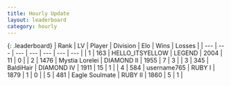 ```yaml
---
title: Hourly Update
layout: leaderboard
category: hourly
---
```


{: .leaderboard}
| Rank | LV | Player | Division | Elo | Wins | Losses |
| --- | --- | --- | --- | --- | --- | --- |
| <span data-change="0">1</span> | 163 | <span title="ID: 528147">HELLO_ITSYELLOW</span> | LEGEND | <span data-change="0">2004</span> | <span data-change="0">11</span> | <span data-change="0">0</span> |
| <span data-change="0">2</span> | 1476 | <span title="ID: 315148">Mystia Lorelei</span> | DIAMOND II | <span data-change="13">1955</span> | <span data-change="6">7</span> | <span data-change="3">3</span> |
| <span data-change="10">3</span> | 345 | <span title="ID: 374160">BaldiHair</span> | DIAMOND IV | <span data-change="111">1911</span> | <span data-change="10">15</span> | <span data-change="1">1</span> |
| <span data-change="-1">4</span> | 584 | <span title="ID: 188640">username765</span> | RUBY I | <span data-change="0">1879</span> | <span data-change="0">1</span> | <span data-change="0">0</span> |
| <span data-change="-1">5</span> | 481 | <span title="ID: 512212">Eagle Soulmate</span> | RUBY II | <span data-change="0">1860</span> | <span data-change="0">5</span> | <span data-change="0">1</span> |